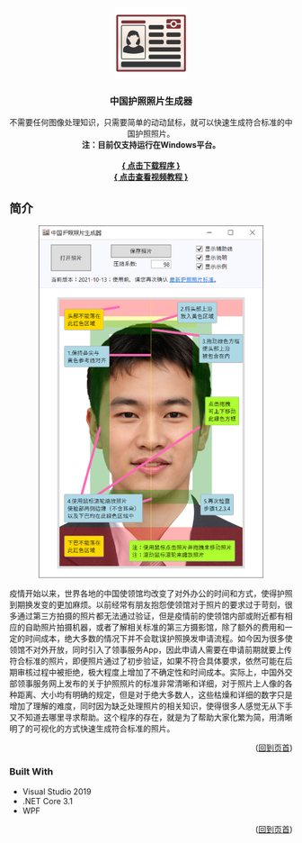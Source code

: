 <div id="top"></div>
<!--
*** Thanks for checking out the Best-README-Template. If you have a suggestion
*** that would make this better, please fork the repo and create a pull request
*** or simply open an issue with the tag "enhancement".
*** Don't forget to give the project a star!
*** Thanks again! Now go create something AMAZING! :D
-->



<!-- PROJECT SHIELDS -->
<!--
*** I'm using markdown "reference style" links for readability.
*** Reference links are enclosed in brackets [ ] instead of parentheses ( ).
*** See the bottom of this document for the declaration of the reference variables
*** for contributors-url, forks-url, etc. This is an optional, concise syntax you may use.
*** https://www.markdownguide.org/basic-syntax/#reference-style-links
-->

<!-- PROJECT LOGO -->
<br />
<div align="center">
  <a href="https://github.com/hjt486/ChinesePassportPhotoMaker">
    <img src="graphics/icon.png" alt="Logo" width="128" height="128">
  </a>

<h3 align="center">中国护照照片生成器</h3>

  <p align="center">
    不需要任何图像处理知识，只需要简单的动动鼠标，就可以快速生成符合标准的中国护照照片。
    <br />
    <strong>注：目前仅支持运行在Windows平台。</strong>
    <br />
    <br />
    <a href="https://github.com/hjt486/ChinesePassportPhotoMaker/blob/main/build/%E4%B8%AD%E5%9B%BD%E6%8A%A4%E7%85%A7%E7%85%A7%E7%89%87%E7%94%9F%E6%88%90%E5%99%A8.zip"><strong>{ 点击下载程序 }</strong></a>
    <br />
    <a href="https://www.youtube.com/watch?v=Q86svYysahA"><strong>{ 点击查看视频教程 }</strong></a>
    <!--
    <br />
    <a href="https://github.com/github_username/repo_name"><strong>Explore the docs »</strong></a>
    <br />
    <br />
    <a href="https://github.com/github_username/repo_name">View Demo</a>
    ·
    <a href="https://github.com/github_username/repo_name/issues">Report Bug</a>
    ·
    <a href="https://github.com/github_username/repo_name/issues">Request Feature</a>
	-->
  </p>

</div>


<!-- ABOUT THE PROJECT -->
## 简介
<div align="center">
    <a href="https://github.com/hjt486/ChinesePassportPhotoMaker">
        <img src="graphics/screenshot.png" alt="程序界面预览" width="400"">
    </a>
</div>

疫情开始以来，世界各地的中国使领馆均改变了对外办公的时间和方式，使得护照到期换发变的更加麻烦。以前经常有朋友抱怨使领馆对于照片的要求过于苛刻，很多通过第三方拍摄的照片都无法通过验证，但是疫情前的使领馆内部或附近都有相应的自助照片拍摄机器，或者了解相关标准的第三方摄影馆，除了额外的费用和一定的时间成本，绝大多数的情况下并不会耽误护照换发申请流程。如今因为很多使领馆不对外开放，同时引入了领事服务App，因此申请人需要在申请前期就要上传符合标准的照片，即便照片通过了初步验证，如果不符合具体要求，依然可能在后期审核过程中被拒绝，极大程度上增加了不确定性和时间成本。实际上，中国外交部领事服务网上发布的关于护照照片的标准非常清晰和详细，对于照片上人像的各种距离、大小均有明确的规定，但是对于绝大多数人，这些枯燥和详细的数字只是增加了理解的难度，同时因为缺乏处理照片的相关知识，使得很多人感觉无从下手又不知道去哪里寻求帮助。这个程序的存在，就是为了帮助大家化繁为简，用清晰明了的可视化的方式快速生成符合标准的照片。

<p align="right">(<a href="#top">回到页首</a>)</p>

### Built With

* Visual Studio 2019
* .NET Core 3.1
* WPF

<p align="right">(<a href="#top">回到页首</a>)</p>

<div>
<!--
<!-- GETTING STARTED -->